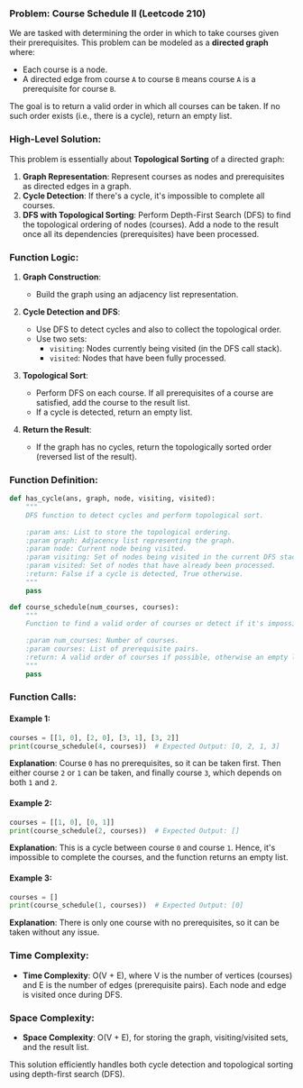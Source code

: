 ### Problem: Course Schedule II (Leetcode 210)

We are tasked with determining the order in which to take courses given their prerequisites. This problem can be modeled as a **directed graph** where:
- Each course is a node.
- A directed edge from course `A` to course `B` means course `A` is a prerequisite for course `B`.

The goal is to return a valid order in which all courses can be taken. If no such order exists (i.e., there is a cycle), return an empty list.

### High-Level Solution:

This problem is essentially about **Topological Sorting** of a directed graph:
1. **Graph Representation**: Represent courses as nodes and prerequisites as directed edges in a graph.
2. **Cycle Detection**: If there's a cycle, it's impossible to complete all courses.
3. **DFS with Topological Sorting**: Perform Depth-First Search (DFS) to find the topological ordering of nodes (courses). Add a node to the result once all its dependencies (prerequisites) have been processed.

### Function Logic:

1. **Graph Construction**:
   - Build the graph using an adjacency list representation.
   
2. **Cycle Detection and DFS**:
   - Use DFS to detect cycles and also to collect the topological order.
   - Use two sets:
     - `visiting`: Nodes currently being visited (in the DFS call stack).
     - `visited`: Nodes that have been fully processed.
   
3. **Topological Sort**:
   - Perform DFS on each course. If all prerequisites of a course are satisfied, add the course to the result list.
   - If a cycle is detected, return an empty list.
   
4. **Return the Result**:
   - If the graph has no cycles, return the topologically sorted order (reversed list of the result).

### Function Definition:

```python
def has_cycle(ans, graph, node, visiting, visited):
    """
    DFS function to detect cycles and perform topological sort.
    
    :param ans: List to store the topological ordering.
    :param graph: Adjacency list representing the graph.
    :param node: Current node being visited.
    :param visiting: Set of nodes being visited in the current DFS stack.
    :param visited: Set of nodes that have already been processed.
    :return: False if a cycle is detected, True otherwise.
    """
    pass

def course_schedule(num_courses, courses):
    """
    Function to find a valid order of courses or detect if it's impossible.
    
    :param num_courses: Number of courses.
    :param courses: List of prerequisite pairs.
    :return: A valid order of courses if possible, otherwise an empty list.
    """
    pass
```

### Function Calls:

#### Example 1:
```python
courses = [[1, 0], [2, 0], [3, 1], [3, 2]]
print(course_schedule(4, courses))  # Expected Output: [0, 2, 1, 3]
```

**Explanation**: Course `0` has no prerequisites, so it can be taken first. Then either course `2` or `1` can be taken, and finally course `3`, which depends on both `1` and `2`.

#### Example 2:
```python
courses = [[1, 0], [0, 1]]
print(course_schedule(2, courses))  # Expected Output: []
```

**Explanation**: This is a cycle between course `0` and course `1`. Hence, it's impossible to complete the courses, and the function returns an empty list.

#### Example 3:
```python
courses = []
print(course_schedule(1, courses))  # Expected Output: [0]
```

**Explanation**: There is only one course with no prerequisites, so it can be taken without any issue.

### Time Complexity:
- **Time Complexity**: O(V + E), where V is the number of vertices (courses) and E is the number of edges (prerequisite pairs). Each node and edge is visited once during DFS.

### Space Complexity:
- **Space Complexity**: O(V + E), for storing the graph, visiting/visited sets, and the result list.

This solution efficiently handles both cycle detection and topological sorting using depth-first search (DFS).
